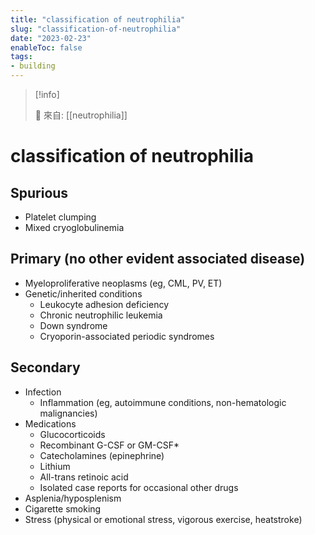 ```yaml
---
title: "classification of neutrophilia"
slug: "classification-of-neutrophilia"
date: "2023-02-23"
enableToc: false
tags:
- building
---
```


> [!info]
>
> 🌱 來自: [[neutrophilia]]

# classification of neutrophilia

## Spurious
* Platelet clumping
* Mixed cryoglobulinemia

## Primary (no other evident associated disease)
* Myeloproliferative neoplasms (eg, CML, PV, ET)
* Genetic/inherited conditions
	* Leukocyte adhesion deficiency
	* Chronic neutrophilic leukemia
	* Down syndrome
	* Cryoporin-associated periodic syndromes

## Secondary
* Infection
	* Inflammation (eg, autoimmune conditions, non-hematologic malignancies)
* Medications
	* Glucocorticoids
	* Recombinant G-CSF or GM-CSF*
	* Catecholamines (epinephrine)
	* Lithium
	* All-trans retinoic acid
	* Isolated case reports for occasional other drugs
* Asplenia/hyposplenism
* Cigarette smoking
* Stress (physical or emotional stress, vigorous exercise, heatstroke)
